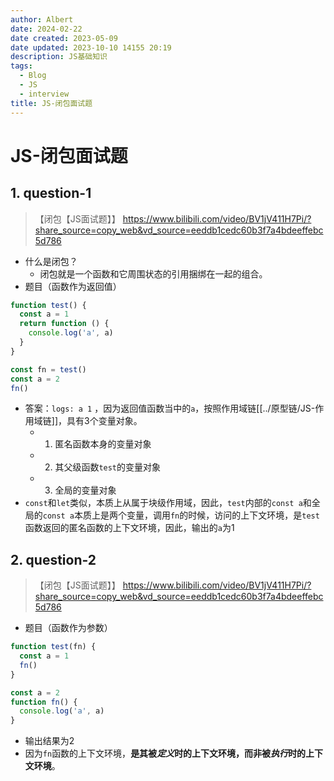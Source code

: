 ```yaml
---
author: Albert
date: 2024-02-22
date created: 2023-05-09
date updated: 2023-10-10 14155 20:19
description: JS基础知识
tags:
  - Blog
  - JS
  - interview
title: JS-闭包面试题
---
```


# JS-闭包面试题

## 1. question-1

> 【闭包【JS面试题】】 https://www.bilibili.com/video/BV1jV411H7Pi/?share_source=copy_web&vd_source=eeddb1cedc60b3f7a4bdeeffebc5d786

- 什么是闭包？
  - 闭包就是一个函数和它周围状态的引用捆绑在一起的组合。
- 题目（函数作为返回值）

```js
function test() {
  const a = 1
  return function () {
    console.log('a', a)
  }
}

const fn = test()
const a = 2
fn()
```

- 答案：`logs: a 1` ，因为返回值函数当中的`a`，按照作用域链[[../原型链/JS-作用域链]]，具有3个变量对象。
  - 1. 匿名函数本身的变量对象
  - 2. 其父级函数`test`的变量对象
  - 3. 全局的变量对象
- `const`和`let`类似，本质上从属于块级作用域，因此，`test`内部的`const a`和全局的`const a`本质上是两个变量，调用`fn`的时候，访问的上下文环境，是`test`函数返回的匿名函数的上下文环境，因此，输出的`a`为1

## 2. question-2

> 【闭包【JS面试题】】 https://www.bilibili.com/video/BV1jV411H7Pi/?share_source=copy_web&vd_source=eeddb1cedc60b3f7a4bdeeffebc5d786

- 题目（函数作为参数）

```js
function test(fn) {
  const a = 1
  fn()
}

const a = 2
function fn() {
  console.log('a', a)
}
```

- 输出结果为2
- 因为`fn`函数的上下文环境，**是其被*定义*时的上下文环境，而非被*执行*时的上下文环境**。
